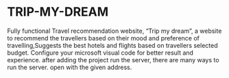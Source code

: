 # TRIP-MY-DREAM
Fully functional Travel recommendation website,  “Trip my dream”, a website to recommend the travellers based on their mood and preference of travelling,Suggests the best hotels and flights based on travellers selected budget.
Configure your microsoft visual code for better result and experience.
after adding the project run the server, there are many ways to run the server.
open with the given address.
